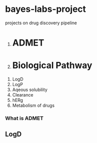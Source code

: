 <h1>bayes-labs-project</h1>
projects on  drug discovery pipeline
<!DOCTYPE html>
<html>
  <head>
    <ol>
    <li><h1>ADMET</h1></li>
    <li><h1>Biological Pathway</h1></li>
    </ol>
    <ol>
      <li>LogD</li>
      <li>LogP</li>
      <li>Aqeous solubility</li>
      <li>Clearance</li>
      <li>hERg</li>
      <li>Metabolism of drugs</li>
    </ol>
  </head>
  <body>
    <h3>What is ADMET</h3>
    <h2>LogD</h2>
  </body>
</html>
